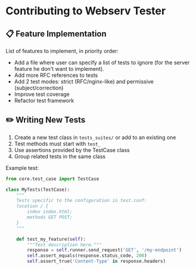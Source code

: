 
# Contributing to Webserv Tester

## 📋 Feature Implementation
List of features to implement, in priority order:
- Add a file where user can specify a list of tests to ignore (for the server feature he don't want to implement).
- Add more RFC references to tests
- Add 2 test modes: strict (RFC/nginx-like) and permissive (subject/correction)
- Improve test coverage
- Refactor test framework

## ✏️ Writing New Tests

1. Create a new test class in `tests_suites/` or add to an existing one
2. Test methods must start with `test_`
3. Use assertions provided by the TestCase class
4. Group related tests in the same class

Example test:

```python
from core.test_case import TestCase

class MyTests(TestCase):
    """
    Tests specific to the configuration in test.conf:
    location / {
        index index.html;
        methods GET POST;
    }
    """

    def test_my_feature(self):
        """Test description here."""
        response = self.runner.send_request('GET', '/my-endpoint')
        self.assert_equals(response.status_code, 200)
        self.assert_true('Content-Type' in response.headers)
```
